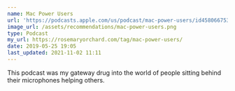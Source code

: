 ```yaml
---
name: Mac Power Users
url: 'https://podcasts.apple.com/us/podcast/mac-power-users/id458066753?uo=4'
image_url: /assets/recommendations/mac-power-users.png
type: Podcast
my_url: https://rosemaryorchard.com/tag/mac-power-users/
date: 2019-05-25 19:05
last_updated: 2021-11-02 11:11
---
```

This podcast was my gateway drug into the world of people sitting behind their microphones helping others.